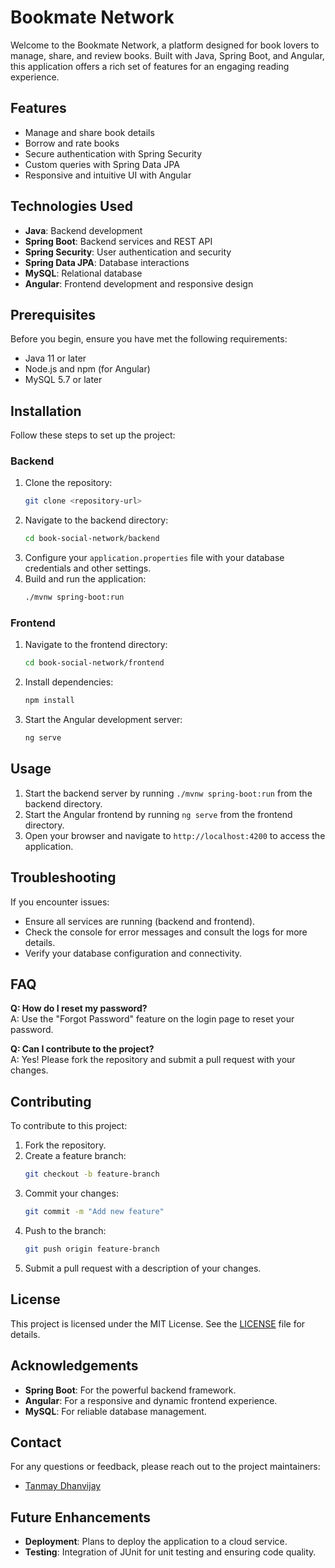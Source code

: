 # Bookmate Network

Welcome to the Bookmate Network, a platform designed for book lovers to manage, share, and review books. Built with Java, Spring Boot, and Angular, this application offers a rich set of features for an engaging reading experience.

## Features

- Manage and share book details
- Borrow and rate books
- Secure authentication with Spring Security
- Custom queries with Spring Data JPA
- Responsive and intuitive UI with Angular

## Technologies Used

- **Java**: Backend development
- **Spring Boot**: Backend services and REST API
- **Spring Security**: User authentication and security
- **Spring Data JPA**: Database interactions
- **MySQL**: Relational database
- **Angular**: Frontend development and responsive design

## Prerequisites

Before you begin, ensure you have met the following requirements:

- Java 11 or later
- Node.js and npm (for Angular)
- MySQL 5.7 or later

## Installation

Follow these steps to set up the project:

### Backend

1. Clone the repository:
    ```bash
    git clone <repository-url>
    ```
2. Navigate to the backend directory:
    ```bash
    cd book-social-network/backend
    ```
3. Configure your `application.properties` file with your database credentials and other settings.
4. Build and run the application:
    ```bash
    ./mvnw spring-boot:run
    ```

### Frontend

1. Navigate to the frontend directory:
    ```bash
    cd book-social-network/frontend
    ```
2. Install dependencies:
    ```bash
    npm install
    ```
3. Start the Angular development server:
    ```bash
    ng serve
    ```

## Usage

1. Start the backend server by running `./mvnw spring-boot:run` from the backend directory.
2. Start the Angular frontend by running `ng serve` from the frontend directory.
3. Open your browser and navigate to `http://localhost:4200` to access the application.

## Troubleshooting

If you encounter issues:

- Ensure all services are running (backend and frontend).
- Check the console for error messages and consult the logs for more details.
- Verify your database configuration and connectivity.

## FAQ

**Q: How do I reset my password?**  
A: Use the "Forgot Password" feature on the login page to reset your password.

**Q: Can I contribute to the project?**  
A: Yes! Please fork the repository and submit a pull request with your changes.

## Contributing

To contribute to this project:

1. Fork the repository.
2. Create a feature branch:
    ```bash
    git checkout -b feature-branch
    ```
3. Commit your changes:
    ```bash
    git commit -m "Add new feature"
    ```
4. Push to the branch:
    ```bash
    git push origin feature-branch
    ```
5. Submit a pull request with a description of your changes.

## License

This project is licensed under the MIT License. See the [LICENSE](LICENSE) file for details.

## Acknowledgements

- **Spring Boot**: For the powerful backend framework.
- **Angular**: For a responsive and dynamic frontend experience.
- **MySQL**: For reliable database management.

## Contact

For any questions or feedback, please reach out to the project maintainers:

- [Tanmay Dhanvijay](tanmaydhanvijay0586@gmail.com)

## Future Enhancements

- **Deployment**: Plans to deploy the application to a cloud service.
- **Testing**: Integration of JUnit for unit testing and ensuring code quality.
